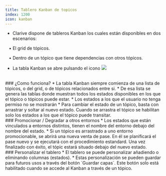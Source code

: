```yaml
---
title: Tablero Kanban de topicos
index: 1200
icon: kanban
---
```

* Clarive dispone de tableros Kanban los cuales están disponibles en dos escenarios: <br />

&nbsp; &nbsp;• El grid de tópicos. <br />

&nbsp; &nbsp;• Dentro de un tópico que tiene dependencias con otros tópicos.
* La tabla Kanban se abre pulsando el icono <img src="/static/images/icons/kanban.png" />


<br />
### ¿Como funciona?
* La tabla Kanban siempre comienza de una lista de tópicos, o del grid, o de tópicos relacionados entre si.
* De esa lista se genera las tablas donde muestran todos los estados disponibles en los que el tópico o tópicos puede estar.
* Los estados a los que el usuario no tenga permiso no se mostrarán
* Para cambiar el estado de un tópico, basta con arrastrar y soltar al nuevo estado. Cuando se arrastra el tópico se habilitan solo los estados a los que el tópico puede transitar.


<br />
### Promocionar / Degradar a otros entornos
* Los estados que están vinculados a entornos distintos, tienen el nombre del entorno debajo del nombre del estado.
* Si un tópico es arrastrado a uno entorno promocionable, se abrirá una nueva venta de pase. En él se planificará el pase nuevo y se ejecutará con el procedimiento estandard. Una vez finalizado con éxito, el tópic estará situado debajo del nuevo estado.

<br />
### Personalizar el tablero
* El tablero se puede personalizar añadiendo o eliminando columnas (estados).
* Estas personalización se pueden guardar para futuros usos a través del botón `Guardar capas`. Este botón solo está habilitado cuando se accede al Kanban a través de un tópico.